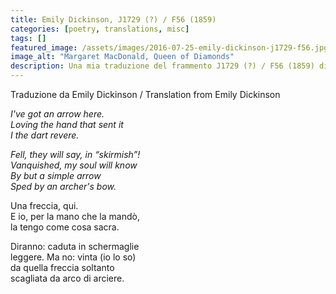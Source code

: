 ```yaml
---
title: Emily Dickinson, J1729 (?) / F56 (1859)
categories: [poetry, translations, misc]
tags: []
featured_image: /assets/images/2016-07-25-emily-dickinson-j1729-f56.jpg
image_alt: "Margaret MacDonald, Queen of Diamonds"
description: Una mia traduzione del frammento J1729 (?) / F56 (1859) di Emily Dickinson / An attempt at translating Emily Dickinson's fragment J1729 (?) / F56 (1859)
---
```


Traduzione da Emily Dickinson / Translation from Emily Dickinson

<p><em>I've got an arrow here.<br />
Loving the hand that sent it<br />
I the dart revere.</em></p>

<p><em>Fell, they will say, in “skirmish”!<br />
Vanquished, my soul will know<br />
By but a simple arrow<br />
Sped by an archer's bow.</em></p>

<p>Una freccia, qui.<br />
E io, per la mano che la mandò,<br />
la tengo come cosa sacra.</p>

<p>Diranno: caduta in schermaglie<br />
leggere. Ma no: vinta (io lo so)<br />
da quella freccia soltanto<br />
scagliata da arco di arciere.</p>
